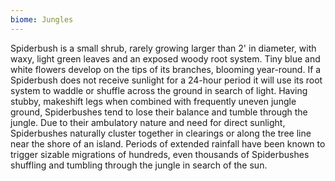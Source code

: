 ```yaml
---
biome: Jungles
---
```

Spiderbush is a small shrub, rarely growing larger than 2' in diameter, with waxy, light green leaves and an exposed woody root system. Tiny blue and white flowers develop on the tips of its branches, blooming year-round. If a Spiderbush does not receive sunlight for a 24-hour period it will use its root system to waddle or shuffle across the ground in search of light. Having stubby, makeshift legs when combined with frequently uneven jungle ground, Spiderbushes tend to lose their balance and tumble through the jungle. Due to their ambulatory nature and need for direct sunlight, Spiderbushes naturally cluster together in clearings or along the tree line near the shore of an island. Periods of extended rainfall have been known to trigger sizable migrations of hundreds, even thousands of Spiderbushes shuffling and tumbling through the jungle in search of the sun. 

